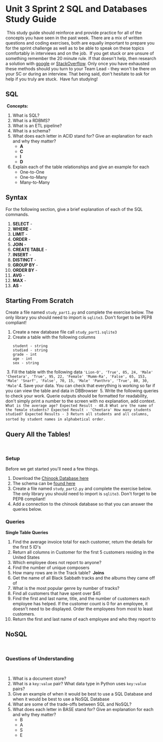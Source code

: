 # Unit 3 Sprint 2 SQL and Databases Study Guide
​
This study guide should reinforce and provide practice for all of the concepts you have seen in the past week. There are a mix of written questions and coding exercises, both are equally important to prepare you for the sprint challenge as well as to be able to speak on these topics comfortably in interviews and on the job.
​
If you get stuck or are unsure of something remember the 20 minute rule. If that doesn't help, then research a solution with [google](https://www.google.com) or [StackOverflow](https://www.stackoverflow.com). Only once you have exhausted these methods should you turn to your Team Lead - they won't be there on your SC or during an interview. That being said, don't hesitate to ask for help if you truly are stuck.
​
Have fun studying!
​
## SQL
​
**Concepts:**
​
1. What is SQL?
2. What is a RDBMS?
3. What is an ETL pipeline?
4. What is a schema?
5. What does each letter in ACID stand for? Give an explanation for each and why they matter?
	- **A**
	- **C**
	- **I**
	- **D**
6. Explain each of the table relationships and give an example for each
	- One-to-One
	- One-to-Many
	- Many-to-Many
​
## Syntax
For the following section, give a brief explanation of each of the SQL commands.
​
1. **SELECT** - 
2. **WHERE** - 
3. **LIMIT** - 
4. **ORDER** -
5. **JOIN** -
6. **CREATE TABLE** - 
7. **INSERT** -
8. **DISTINCT** -
9. **GROUP BY** -
10. **ORDER BY** -
11. **AVG** - 
12. **MAX** -
13. **AS** -
​
## Starting From Scratch
Create a file named `study_part1.py` and complete the exercise below. The only library you should need to import is `sqlite3`. Don't forget to be PEP8 compliant!
1. Create a new database file call `study_part1.sqlite3`
2. Create a table with the following columns
    ```
    student - string
    studied - string
    grade - int
    age - int
    sex - string
    ```
​
3. Fill the table with the following data
​
    ```
    'Lion-O', 'True', 85, 24, 'Male'
    'Cheetara', 'True', 95, 22, 'Female'
    'Mumm-Ra', 'False', 65, 153, 'Male'
    'Snarf', 'False', 70, 15, 'Male'
    'Panthro', 'True', 80, 30, 'Male'
    ```
​
4. Save your data. You can check that everything is working so far if you can view the table and data in DBBrowser
​
5. Write the following queries to check your work. Querie outputs should be formatted for readability, don't simply print a number to the screen with no explanation, add context.
​
    ```
    What is the average age? Expected Result - 48.8
    What are the name of the female students? Expected Result - 'Cheetara'
    How many students studied? Expected Results - 3
    Return all students and all columns, sorted by student names in alphabetical order.
    ```
​
## Query All the Tables!
​
### Setup
Before we get started you'll need a few things.
1. Download the [Chinook Database here](https://github.com/bundickm/Study-Guides/blob/master/data/Chinook_Sqlite.sqlite)
2. The schema can be [found here](https://github.com/bundickm/Study-Guides/blob/master/data/Chinook%20Schema.png)
3. Create a file named `study_part2.py` and complete the exercise below. The only library you should need to import is `sqlite3`. Don't forget to be PEP8 compliant!
4. Add a connection to the chinook database so that you can answer the queries below.
​
### Queries
**Single Table Queries**
1. Find the average invoice total for each customer, return the details for the first 5 ID's
2. Return all columns in Customer for the first 5 customers residing in the United States
3. Which employee does not report to anyone?
4. Find the number of unique composers
5. How many rows are in the Track table?
​
**Joins**
​
6. Get the name of all Black Sabbath tracks and the albums they came off of
7. What is the most popular genre by number of tracks?
8. Find all customers that have spent over $45
9. Find the first and last name, title, and the number of customers each employee has helped. If the customer count is 0 for an employee, it doesn't need to be displayed. Order the employees from most to least customers.
10. Return the first and last name of each employee and who they report to
​
## NoSQL
​
### Questions of Understanding
​
1. What is a document store?
​
2. What is a `key:value` pair? What data type in Python uses `key:value` pairs?
​
3. Give an example of when it would be best to use a SQL Database and when it would be best to use a NoSQL Database
​
4. What are some of the trade-offs between SQL and NoSQL?
​
5. What does each letter in BASE stand for? Give an explanation for each and why they matter?
    - B
    - A
    - S
    - E
